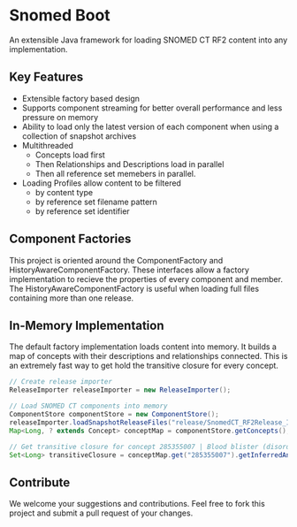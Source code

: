 # Snomed Boot
An extensible Java framework for loading SNOMED CT RF2 content into any implementation.

## Key Features
- Extensible factory based design
- Supports component streaming for better overall performance and less pressure on memory
- Ability to load only the latest version of each component when using a collection of snapshot archives
- Multithreaded
  - Concepts load first
  - Then Relationships and Descriptions load in parallel
  - Then all reference set memebers in parallel.
- Loading Profiles allow content to be filtered
  - by content type 
  - by reference set filename pattern
  - by reference set identifier 

## Component Factories
This project is oriented around the ComponentFactory and HistoryAwareComponentFactory. These interfaces allow a factory implementation to recieve the properties of every component and member. The HistoryAwareComponentFactory is useful when loading full files containing more than one release.

## In-Memory Implementation
The default factory implementation loads content into memory. It builds a map of concepts with their descriptions and relationships connected. This is an extremely fast way to get hold the transitive closure for every concept.
```java
// Create release importer
ReleaseImporter releaseImporter = new ReleaseImporter();

// Load SNOMED CT components into memory
ComponentStore componentStore = new ComponentStore();
releaseImporter.loadSnapshotReleaseFiles("release/SnomedCT_RF2Release_INT_20170131", LoadingProfile.light, new ComponentFactoryImpl(componentStore));
Map<Long, ? extends Concept> conceptMap = componentStore.getConcepts();

// Get transitive closure for concept 285355007 | Blood blister (disorder) |
Set<Long> transitiveClosure = conceptMap.get("285355007").getInferredAncestorIds();
```

## Contribute
We welcome your suggestions and contributions. Feel free to fork this project and submit a pull request of your changes.
